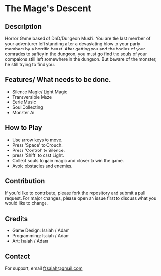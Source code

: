 # The Mage's Descent 

## Description
Horror Game based of DnD/Dungeon Mushi. 
You are the last member of your adventurer left standing after a devastating blow to your party members by a horrific beast. After getting you and the bodies of your comrades to saftey in the dungeon, you must go find the souls of your compaions still left somewhere in the dungeon. But beware of the monster, he still trying to find you. 

## Features/ What needs to be done.
- Silence Magic/ Light Magic
- Transversible Maze
- Eerie Music
- Soul Collecting
- Monster Ai

## How to Play
- Use arrow keys to move.
- Press 'Space' to Crouch.
- Press 'Control' to Silence.
- press 'Shift' to cast Light.
- Collect souls to gain magic and closer to win the game.
- Avoid obstacles and enemies.

## Contribution
If you'd like to contribute, please fork the repository and submit a pull request. For major changes, please open an issue first to discuss what you would like to change.


## Credits
- Game Design: Isaiah / Adam 
- Programming: Isaiah / Adam
- Art: Isaiah / Adam

## Contact
For support, email ftisaiah@gmail.com
